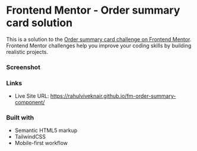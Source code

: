 # Frontend Mentor - Order summary card solution

This is a solution to the [Order summary card challenge on Frontend Mentor](https://www.frontendmentor.io/challenges/order-summary-component-QlPmajDUj). Frontend Mentor challenges help you improve your coding skills by building realistic projects. 

### Screenshot



### Links

- Live Site URL: https://rahulviveknair.github.io/fm-order-summary-component/

### Built with

- Semantic HTML5 markup
- TailwindCSS
- Mobile-first workflow


